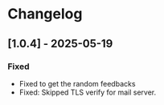 # Changelog

## [1.0.4] - 2025-05-19

### Fixed
- Fixed to get the random feedbacks
- Fixed: Skipped TLS verify for mail server.


